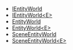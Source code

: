 





- [IEntityWorld](IEntityWorld.md)
- [IEntityWorld&lt;E&gt;](IEntityWorld%601.md) <!-- + -->
- [EntityWorld](EntityWorld.md)
- [EntityWorld&lt;E&gt;](EntityWorld%601.md) <!-- + -->
- [SceneEntityWorld](SceneEntityWorld.md)
- [SceneEntityWorld&lt;E&gt;](SceneEntityWorld%601.md)

